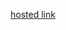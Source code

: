 [hosted link](https://www.linkedin.com/posts/tejas-dabhade-40797324b_excited-to-share-my-latest-html-css-project-activity-7152308837142679552--UkN?utm_source=share&utm_medium=member_desktop)
